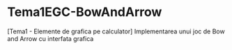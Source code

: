 # Tema1EGC-BowAndArrow
[Tema1 - Elemente de grafica pe calculator] Implementarea unui joc de Bow and Arrow cu interfata grafica
